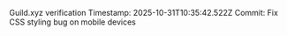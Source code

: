 Guild.xyz verification
Timestamp: 2025-10-31T10:35:42.522Z
Commit: Fix CSS styling bug on mobile devices